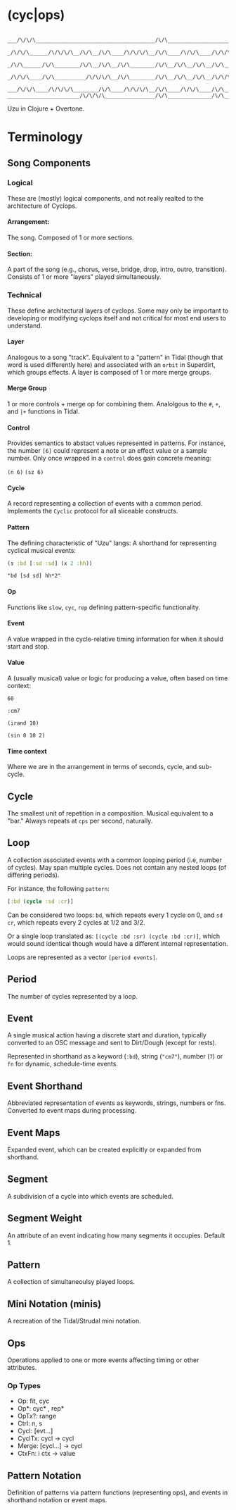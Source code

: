 # (cyc|ops)

```
     ___/\/\/\______________________________________/\/\______________________________________/\/\/\___
    _/\/\/\______/\/\/\/\__/\/\__/\/\____/\/\/\/\__/\/\____/\/\/\____/\/\/\/\______/\/\/\/\____/\/\/\_ 
   _/\/\______/\/\________/\/\__/\/\__/\/\________/\/\__/\/\__/\/\__/\/\__/\/\__/\/\/\/\________/\/\_  
  _/\/\/\____/\/\__________/\/\/\/\__/\/\________/\/\__/\/\__/\/\__/\/\/\/\__________/\/\____/\/\/\_   
 ___/\/\/\____/\/\/\/\________/\/\____/\/\/\/\__/\/\____/\/\/\____/\/\________/\/\/\/\____/\/\/\___    
_______________________/\/\/\/\________________/\/\______________/\/\_____________________________     
```

Uzu in Clojure + Overtone.

# Terminology

## Song Components

### Logical

These are (mostly) logical components, and not really realted to the architecture of Cyclops.

#### Arrangement: 

The song. Composed of 1 or more sections.

#### Section: 

A part of the song (e.g., chorus, verse, bridge, drop, intro, outro, transition). 
Consists of 1 or more "layers" played simultaneously.

### Technical

These define architectural layers of cyclops. Some may only be important to developing or modifying
cyclops itself and not critical for most end users to understand.

#### Layer
Analogous to a song "track". Equivalent to a "pattern" in Tidal (though that
word is used differently here) and associated with an `orbit` in Superdirt, which groups
effects. A layer is composed of 1 or more merge groups.

#### Merge Group
1 or more controls + merge op for combining them. Analolgous to the `#`, `+`, and `|+` functions in Tidal.

#### Control

Provides semantics to abstact values represented in patterns. For instance, the number `[6]` could represent
a note or an effect value or a sample number. Only once wrapped in a `control` does gain concrete meaning:

`(n 6)`
`(sz 6)`

#### Cycle

A record representing a collection of events with a common period. Implements the `Cyclic`
protocol for all sliceable constructs.

#### Pattern

The defining characteristic of "Uzu" langs: A shorthand for representing cyclical musical events:

``` clojure
(s :bd [:sd :sd] (x 2 :hh))
```

```
"bd [sd sd] hh*2"
```

#### Op

Functions like `slow`, `cyc`, `rep` defining pattern-specific functionality.

#### Event

A value wrapped in the cycle-relative timing information for when it should start and stop.

#### Value

A (usually musical) value or logic for producing a value, often based on time context:

`60`

`:cm7`

`(irand 10)`

`(sin 0 10 2)`

#### Time context

Where we are in the arrangement in terms of seconds, cycle, and sub-cycle.


## Cycle

The smallest unit of repetition in a composition. Musical equivalent to a "bar." Always repeats at `cps` per second, naturally.

## Loop

A collection associated events with a common looping period (i.e, number of cycles). May span multiple cycles. Does not contain any nested loops (of differing periods).

For instance, the following `pattern`:

```clojure
[:bd (cycle :sd :cr)]
```

Can be considered two loops: `bd`, which repeats every 1 cycle on 0, and `sd cr`, which repeats every 2 cycles at 1/2 and 3/2.

Or a single loop translated as: `[(cycle :bd :sr) (cycle :bd :cr)]`, which would sound identical though would have a different internal representation.

Loops are represented as a vector `[period events]`.

## Period

The number of cycles represented by a loop.

## Event

A single musical action having a discrete start and duration, typically converted to an OSC message and sent to Dirt/Dough (except for rests).

Represented in shorthand as a keyword (`:bd`), string (`"cm7"`), number (`7`) or `fn` for dynamic, schedule-time events.

## Event Shorthand

Abbreviated representation of events as keywords, strings, numbers or fns. Converted to event maps during processing.

## Event Maps

Expanded event, which can be created explicitly or expanded from shorthand.

## Segment

A subdivision of a cycle into which events are scheduled.

## Segment Weight

An attribute of an event indicating how many segments it occupies. Default 1.

## Pattern

A collection of simultaneoulsy played loops.

## Mini Notation (minis)

A recreation of the Tidal/Strudal mini notation.

## Ops

Operations applied to one or more events affecting timing or other attributes.

### Op Types

- Op: fit, cyc
- Op*: cyc* , rep*
- OpTx?: range
- Ctrl: n, s
- Cycl: [evt...]
- CyclTx: cycl -> cycl
- Merge: [cycl...] -> cycl
- CtxFn: i ctx -> value

## Pattern Notation

Definition of patterns via pattern functions (representing ops), and events in shorthand notation or event maps.
